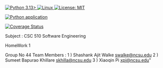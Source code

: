 <a href="https://docs.python.org/3.13/whatsnew/3.13.html"><img alt="Python 3.13>" src="https://img.shields.io/badge/Python-3776AB?style=for-the-badge&logo=python&logoColor=white">
<a href="https://docs.kernel.org/"><img alt="Linux" src="https://img.shields.io/badge/Linux-FCC624?style=for-the-badge&logo=linux&logoColor=black">
<a href="https://github.com/TeamAgileMinds-CSC-510/AgileMindsHw/blob/master/LICENSE"><img alt="License: MIT" src="https://img.shields.io/github/license/TeamAgileMinds-CSC-510/AgileMindsHw.svg"></a>

[![Python application](https://github.com/TeamAgileMinds-CSC-510/AgileMindsHw/actions/workflows/run_test.yml/badge.svg)](https://github.com/TeamAgileMinds-CSC-510/AgileMindsHw/actions/workflows/run_test.yml)

[![Coverage Status](https://coveralls.io/repos/github/TeamAgileMinds-CSC-510/AgileMindsHw/badge.svg)](https://coveralls.io/github/TeamAgileMinds-CSC-510/AgileMindsHw)

Subject : CSC 510 Software Engineering

HomeWork 1 

Group No 44
Team Members :
1 ) Shashank Ajit Walke        swalke@ncsu.edu
2 ) Sumeet Bapurao Khillare    skhilla@ncsu.edu
3 ) Xiaoqin Pi                 xpi@ncsu.edu"